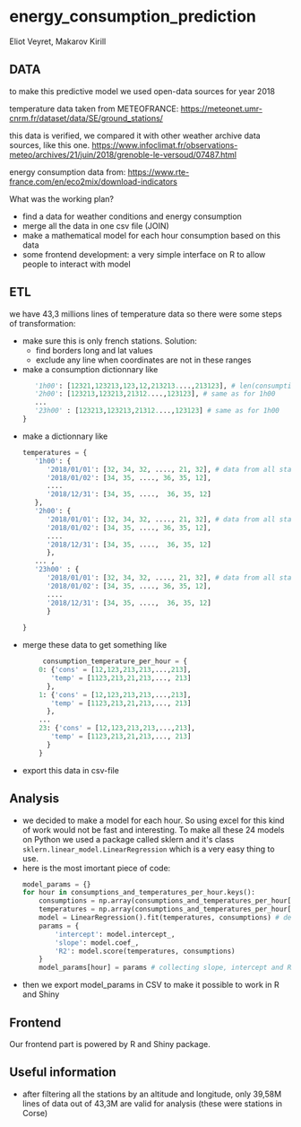 # energy_consumption_prediction

Eliot Veyret, Makarov Kirill

## DATA

to make this predictive model we used open-data sources for year 2018

temperature data taken from METEOFRANCE:
https://meteonet.umr-cnrm.fr/dataset/data/SE/ground_stations/

this data is verified, we compared it with other weather archive data sources, like this one.
https://www.infoclimat.fr/observations-meteo/archives/21/juin/2018/grenoble-le-versoud/07487.html

energy consumption data from:
https://www.rte-france.com/en/eco2mix/download-indicators





What was the working plan?

* find a data for weather conditions and energy consumption
* merge all the data in one csv file (JOIN) 
* make a mathematical model for each hour consumption based on this data
* some frontend development: a very simple interface on R to allow people to interact with model


## ETL
we have 43,3 millions lines of temperature data so there were some steps of transformation:
* make sure this is only french stations. Solution:
    * find borders long and lat values
    * exclude any line when coordinates are not in these ranges
* make a consumption dictionnary like 
   ```Python consumptions = {
      '1h00': [12321,123213,123,12,213213....,213123], # len(consumptions['1h00']) will be = 365 (for each day)
      '2h00': [123213,123213,21312....,123123], # same as for 1h00
      ...
      '23h00' : [123213,123213,21312....,123123] # same as for 1h00
   }
   ```
* make a dictionnary like 
   ```python
   temperatures = {
      '1h00': {
         '2018/01/01': [32, 34, 32, ...., 21, 32], # data from all stations in france.
         '2018/01/02': [34, 35, ...., 36, 35, 12],
         ....
         '2018/12/31': [34, 35, ....,  36, 35, 12]
      },
      '2h00': {
         '2018/01/01': [32, 34, 32, ...., 21, 32], # data from all stations in france.
         '2018/01/02': [34, 35, ...., 36, 35, 12],
         ....
         '2018/12/31': [34, 35, ....,  36, 35, 12]
         },
      ... ,
      '23h00' : {
         '2018/01/01': [32, 34, 32, ...., 21, 32], # data from all stations in france.
         '2018/01/02': [34, 35, ...., 36, 35, 12],
         ....
         '2018/12/31': [34, 35, ....,  36, 35, 12]
         }
      
  }
  ```
* merge these data to get something like
  ```python
       consumption_temperature_per_hour = {
      0: {'cons' = [12,123,213,213,...,213],
         'temp' = [1123,213,21,213,..., 213]
        },
      1: {'cons' = [12,123,213,213,...,213],
         'temp' = [1123,213,21,213,..., 213]
        },
      ...
      23: {'cons' = [12,123,213,213,...,213],
         'temp' = [1123,213,21,213,..., 213]
        }
      }
  ```
* export this data in csv-file

## Analysis
* we decided to make a model for each hour. So using excel for this kind of work would not be fast and interesting. To make all these 24 models on Python we used a       package called sklern and it's class `sklern.linear_model.LinearRegression` which is a very easy thing to use.
* here is the most imortant piece of code:
  ```Python
  model_params = {}
  for hour in consumptions_and_temperatures_per_hour.keys():
      consumptions = np.array(consumptions_and_temperatures_per_hour[hour]['consumptions'])
      temperatures = np.array(consumptions_and_temperatures_per_hour[hour]['temperatures']).reshape((-1, 1))
      model = LinearRegression().fit(temperatures, consumptions) # defining regression with x and y params
      params = {
          'intercept': model.intercept_,
          'slope': model.coef_,
          'R2': model.score(temperatures, consumptions)
      }
      model_params[hour] = params # collecting slope, intercept and R2 for each hour
  ```
* then we export model_params in CSV to make it possible to work in R and Shiny

## Frontend
Our frontend part is powered by R and Shiny package. 

## Useful information
* after filtering all the stations by an altitude and longitude, only 39,58M lines of data out of 43,3M are valid for analysis (these were stations in Corse)

